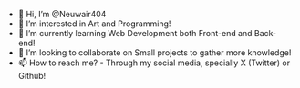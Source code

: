 - 👋 Hi, I’m @Neuwair404
- 👀 I’m interested in Art and Programming!
- 🌱 I’m currently learning Web Development both Front-end and Back-end!
- 💞️ I’m looking to collaborate on Small projects to gather more knowledge!
- 📫 How to reach me? - Through my social media, specially X (Twitter) or Github!

